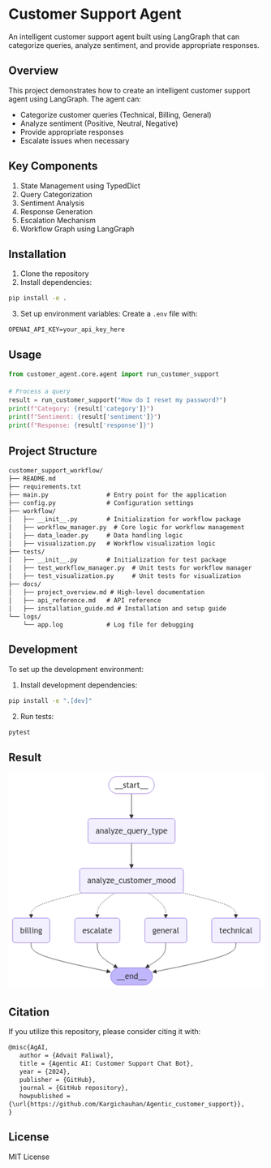 # Customer Support Agent

An intelligent customer support agent built using LangGraph that can categorize queries, analyze sentiment, and provide appropriate responses.

## Overview

This project demonstrates how to create an intelligent customer support agent using LangGraph. The agent can:
- Categorize customer queries (Technical, Billing, General)
- Analyze sentiment (Positive, Neutral, Negative)
- Provide appropriate responses
- Escalate issues when necessary

## Key Components

1. State Management using TypedDict
2. Query Categorization
3. Sentiment Analysis
4. Response Generation
5. Escalation Mechanism
6. Workflow Graph using LangGraph

## Installation

1. Clone the repository
2. Install dependencies:
```bash
pip install -e .
```

3. Set up environment variables:
Create a `.env` file with:
```
OPENAI_API_KEY=your_api_key_here
```

## Usage

```python
from customer_agent.core.agent import run_customer_support

# Process a query
result = run_customer_support("How do I reset my password?")
print(f"Category: {result['category']}")
print(f"Sentiment: {result['sentiment']}")
print(f"Response: {result['response']}")
```

## Project Structure

```
customer_support_workflow/
├── README.md
├── requirements.txt
├── main.py                # Entry point for the application
├── config.py              # Configuration settings
├── workflow/
│   ├── __init__.py        # Initialization for workflow package
│   ├── workflow_manager.py  # Core logic for workflow management
│   ├── data_loader.py     # Data handling logic
│   ├── visualization.py   # Workflow visualization logic
├── tests/
│   ├── __init__.py        # Initialization for test package
│   ├── test_workflow_manager.py  # Unit tests for workflow manager
│   ├── test_visualization.py     # Unit tests for visualization
├── docs/
│   ├── project_overview.md # High-level documentation
│   ├── api_reference.md   # API reference
│   ├── installation_guide.md # Installation and setup guide
└── logs/
    └── app.log            # Log file for debugging

```

## Development

To set up the development environment:

1. Install development dependencies:
```bash
pip install -e ".[dev]"
```

2. Run tests:
```bash
pytest
```

## Result
![My Image](output.png)


## Citation

If you utilize this repository, please consider citing it with:
```
@misc{AgAI,
   author = {Advait Paliwal},
   title = {Agentic AI: Customer Support Chat Bot},
   year = {2024},
   publisher = {GitHub},
   journal = {GitHub repository},
   howpublished = {\url{https://github.com/Kargichauhan/Agentic_customer_support}},
}
```
## License

MIT License 
